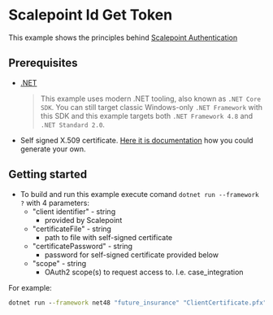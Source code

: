 # Scalepoint Id Get Token

This example shows the principles behind [Scalepoint Authentication](https://dev.scalepoint.com/authentication)

## Prerequisites

* [.NET](https://www.microsoft.com/net/download)
  > This example uses modern .NET tooling, also known as `.NET Core SDK`. You can still target classic Windows-only `.NET Framework` with this SDK and this example targets both `.NET Framework 4.8` and `.NET Standard 2.0`.
* Self signed X.509 certificate. [Here it is documentation](https://dev.scalepoint.com/authentication/#self-signed-certificate-generation) how you could generate your own.

## Getting started

* To build and run this example execute comand `dotnet run --framework ?` with 4 parameters:
  * "client identifier" - string
    * provided by Scalepoint
  * "certificateFile" - string
    * path to file with self-signed certificate
  * "certificatePassword" - string
    * password for self-signed certificate provided below
  * "scope" - string
    * OAuth2 scope(s) to request access to. I.e. case_integration

For example:

```cmd
dotnet run --framework net48 "future_insurance" "ClientCertificate.pfx" "password" "case_integration"
```
